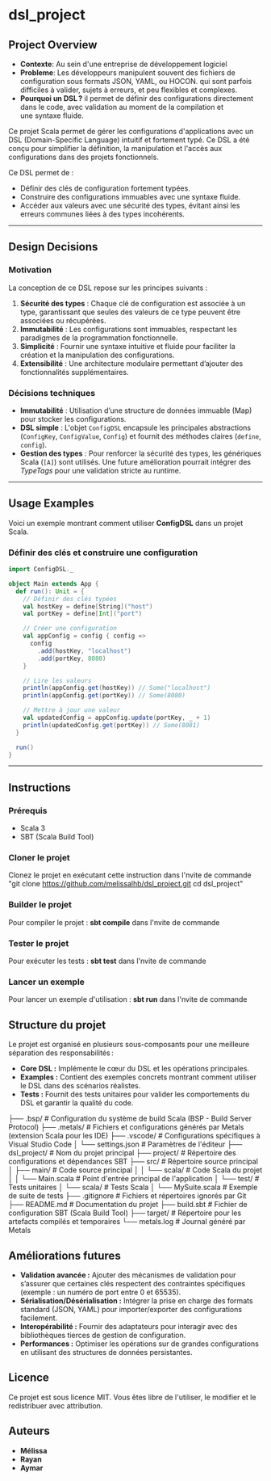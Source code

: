 # dsl_project

## Project Overview

- **Contexte**: Au sein d'une entreprise de développement logiciel
- **Probleme**: Les développeurs manipulent souvent des fichiers de configuration sous formats  JSON, YAML, ou HOCON. qui sont parfois difficiles à valider, sujets à erreurs, et peu flexibles et complexes.
- **Pourquoi un DSL ?** il permet de définir des configurations directement dans le code, avec validation au moment de la compilation et une syntaxe fluide.

Ce projet Scala permet de gérer les configurations d'applications avec un DSL (Domain-Specific Language) intuitif et fortement typé. Ce DSL a été conçu pour simplifier la définition, la manipulation et l'accès aux configurations dans des projets fonctionnels.

Ce DSL permet de :
- Définir des clés de configuration fortement typées.
- Construire des configurations immuables avec une syntaxe fluide.
- Accéder aux valeurs avec une sécurité des types, évitant ainsi les erreurs communes liées à des types incohérents.

---

## Design Decisions

### Motivation

La conception de ce DSL repose sur les principes suivants :
1. **Sécurité des types** : Chaque clé de configuration est associée à un type, garantissant que seules des valeurs de ce type peuvent être associées ou récupérées.
2. **Immutabilité** : Les configurations sont immuables, respectant les paradigmes de la programmation fonctionnelle.
3. **Simplicité** : Fournir une syntaxe intuitive et fluide pour faciliter la création et la manipulation des configurations.
4. **Extensibilité** : Une architecture modulaire permettant d’ajouter des fonctionnalités supplémentaires.

### Décisions techniques

- **Immutabilité** : Utilisation d’une structure de données immuable (Map) pour stocker les configurations.
- **DSL simple** : L'objet `ConfigDSL` encapsule les principales abstractions (`ConfigKey`, `ConfigValue`, `Config`) et fournit des méthodes claires (`define`, `config`).
- **Gestion des types** : Pour renforcer la sécurité des types, les génériques Scala (`[A]`) sont utilisés. Une future amélioration pourrait intégrer des *TypeTags* pour une validation stricte au runtime.

---

## Usage Examples

Voici un exemple montrant comment utiliser **ConfigDSL** dans un projet Scala.

### Définir des clés et construire une configuration

```scala
import ConfigDSL._

object Main extends App {
  def run(): Unit = {
    // Définir des clés typées
    val hostKey = define[String]("host")
    val portKey = define[Int]("port")

    // Créer une configuration
    val appConfig = config { config =>
      config
        .add(hostKey, "localhost")
        .add(portKey, 8080)
    }

    // Lire les valeurs
    println(appConfig.get(hostKey)) // Some("localhost")
    println(appConfig.get(portKey)) // Some(8080)

    // Mettre à jour une valeur
    val updatedConfig = appConfig.update(portKey, _ + 1)
    println(updatedConfig.get(portKey)) // Some(8081)
  }

  run()
}

```
---

## Instructions

### Prérequis
- Scala 3
- SBT (Scala Build Tool)

### Cloner le projet
Clonez le projet en exécutant cette  instruction dans l'nvite de commande
"git clone https://github.com/melissalhb/dsl_project.git
cd dsl_project"

### Builder le projet
Pour compiler le projet : **sbt compile** dans l'nvite de commande

### Tester le projet
Pour exécuter les tests : **sbt test** dans l'nvite de commande

### Lancer un exemple
Pour lancer un exemple d'utilisation : **sbt run** dans l'nvite de commande


## Structure du projet
Le projet est organisé en plusieurs sous-composants pour une meilleure séparation des responsabilités :
- **Core DSL :** Implémente le cœur du DSL et les opérations principales.
- **Examples :** Contient des exemples concrets montrant comment utiliser le DSL dans des scénarios réalistes.
- **Tests :** Fournit des tests unitaires pour valider les comportements du DSL et garantir la qualité du code.

├── .bsp/                  # Configuration du système de build Scala (BSP - Build Server Protocol)
├── .metals/               # Fichiers et configurations générés par Metals (extension Scala pour les IDE)
├── .vscode/               # Configurations spécifiques à Visual Studio Code
│   └── settings.json      # Paramètres de l'éditeur
├── dsl_project/           # Nom du projet principal
├── project/               # Répertoire des configurations et dépendances SBT
├── src/                   # Répertoire source principal
│   ├── main/              # Code source principal
│   │   └── scala/         # Code Scala du projet
│   │       └── Main.scala # Point d'entrée principal de l'application
│   └── test/              # Tests unitaires
│       └── scala/         # Tests Scala
│           └── MySuite.scala # Exemple de suite de tests
├── .gitignore             # Fichiers et répertoires ignorés par Git
├── README.md              # Documentation du projet
├── build.sbt              # Fichier de configuration SBT (Scala Build Tool)
├── target/                # Répertoire pour les artefacts compilés et temporaires
└── metals.log             # Journal généré par Metals

## Améliorations futures
- **Validation avancée :** Ajouter des mécanismes de validation pour s’assurer que certaines clés respectent des contraintes spécifiques (exemple : un numéro de port entre 0 et 65535).
- **Sérialisation/Désérialisation :** Intégrer la prise en charge des formats standard (JSON, YAML) pour importer/exporter des configurations facilement.
- **Interopérabilité :** Fournir des adaptateurs pour interagir avec des bibliothèques tierces de gestion de configuration.
- **Performances :** Optimiser les opérations sur de grandes configurations en utilisant des structures de données persistantes.

## Licence
Ce projet est sous licence MIT. Vous êtes libre de l'utiliser, le modifier et le redistribuer avec attribution.

## Auteurs
- **Mélissa**
- **Rayan**
- **Aymar**
    
